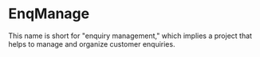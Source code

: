 # EnqManage
This name is short for "enquiry management," which implies a project that helps to manage and organize customer enquiries.
